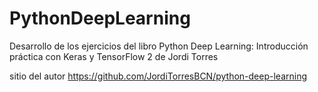 # PythonDeepLearning
Desarrollo de los ejercicios del libro Python Deep Learning: Introducción práctica con Keras y TensorFlow 2 de Jordi Torres

sitio del autor https://github.com/JordiTorresBCN/python-deep-learning
